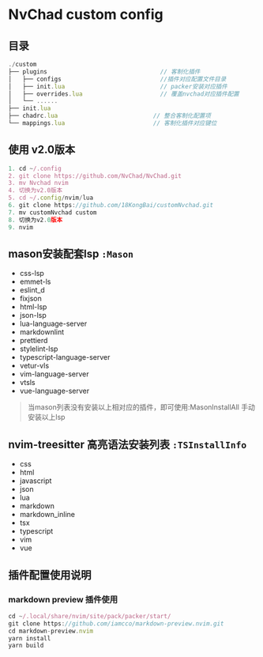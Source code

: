 # NvChad custom config

## 目录

``` javascript
./custom
├── plugins                                // 客制化插件
│   ├── configs                            //插件对应配置文件目录
│   ├── init.lua                           // packer安装对应插件
│   ├── overrides.lua                      // 覆盖nvchad对应插件配置
│   └── ......
├── init.lua
├── chadrc.lua                           // 整合客制化配置项
└── mappings.lua                         // 客制化插件对应键位
```

## 使用 v2.0版本

``` javascript
1. cd ~/.config
2. git clone https://github.com/NvChad/NvChad.git
3. mv Nvchad nvim
4. 切换为v2.0版本
5. cd ~/.config/nvim/lua
6. git clone https://github.com/18KongBai/customNvchad.git
7. mv customNvchad custom
8. 切换为v2.0版本
9. nvim
```

## mason安装配套lsp `:Mason`

- css-lsp
- emmet-ls
- eslint_d
- fixjson
- html-lsp
- json-lsp
- lua-language-server
- markdownlint
- prettierd
- stylelint-lsp
- typescript-language-server
- vetur-vls
- vim-language-server
- vtsls
- vue-language-server

> 当mason列表没有安装以上相对应的插件，即可使用:MasonInstallAll 手动安装以上lsp

## nvim-treesitter 高亮语法安装列表 `:TSInstallInfo`

- css
- html
- javascript
- json
- lua
- markdown
- markdown_inline
- tsx
- typescript
- vim
- vue

## 插件配置使用说明

### markdown preview 插件使用

``` javascript
cd ~/.local/share/nvim/site/pack/packer/start/
git clone https://github.com/iamcco/markdown-preview.nvim.git
cd markdown-preview.nvim
yarn install
yarn build
```
